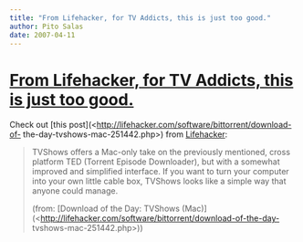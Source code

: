 ```yaml
---
title: "From Lifehacker, for TV Addicts, this is just too good."
author: Pito Salas
date: 2007-04-11
---
```

# [From Lifehacker, for TV Addicts, this is just too good.](None)




Check out [this post](<http://lifehacker.com/software/bittorrent/download-of-
the-day-tvshows-mac-251442.php>) from
[Lifehacker](<http://www.lifehacker.com>):

> TVShows offers a Mac-only take on the previously mentioned, cross platform
> TED (Torrent Episode Downloader), but with a somewhat improved and
> simplified interface. If you want to turn your computer into your own little
> cable box, TVShows looks like a simple way that anyone could manage.
>
> (from: [Download of the Day: TVShows
> (Mac)](<http://lifehacker.com/software/bittorrent/download-of-the-day-
> tvshows-mac-251442.php>))


